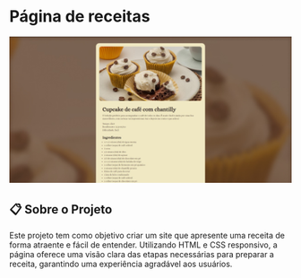 # Página de receitas

![banner](assets/1.jpeg)


## 📋 Sobre o Projeto

Este projeto tem como objetivo criar um site que apresente uma receita de forma atraente e fácil de entender. Utilizando HTML e CSS responsivo, a página oferece uma visão clara das etapas necessárias para preparar a receita, garantindo uma experiência agradável aos usuários.